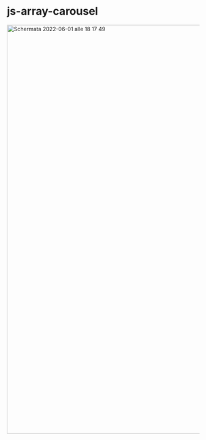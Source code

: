 # js-array-carousel
<img width="1070" alt="Schermata 2022-06-01 alle 18 17 49" src="https://user-images.githubusercontent.com/95136261/171451978-08b53190-c7fa-4f3a-8fbd-1ea25b3bbf44.png">
